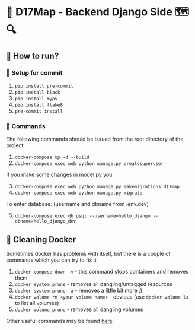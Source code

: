 # 🔵 D17Map - Backend Django Side 🗺 🔍


## 🔷 How to run?
### 🔹 Setup for commit

1. `pip install pre-commit`
2. `pip install black`
3. `pip install mypy`
4. `pip install flake8`
5. `pre-commit install`

### 🔹 Commands
The following commands should be issued from the root directory of the project.

1. `docker-compose up -d --build`
2. `docker-compose exec web python manage.py createsuperuser`

If you make some changes in model.py you:

3. `docker-compose exec web python manage.py makemigrations d17map`
4. `docker-compose exec web python manage.py migrate`

To enter database: (username and dbname from .env.dev)

5. `docker-compose exec db psql --username=hello_django --dbname=hello_django_dev`

## 🔷 Cleaning Docker
Sometimes docker has problems with itself, but there is a couple of commands which you can try to fix it

1. `docker compose down -v` - this command stops containers and removes them.
2. `docker system prune` - removes all dangling/untagged resources
3. `docker system prune -a` - removes a little bit more ;)
4. `docker volume rm <your volume name>` - obvious (use `docker volume ls` to list all volumes)
5. `docker volume prune` - removes all dangling volumes

Other useful commands may be found [here](https://contabo.com/blog/how-to-remove-docker-volumes-images-and-containers/)

